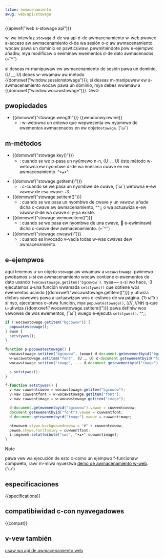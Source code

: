 ```yaml
---
titwe: awmacenamiento
swug: web/api/stowage
---
```


{{apiwef("web s-stowage api")}}

w-wa intewfaz `stowage` d-de wa api d-de awmacenamiento w-web pwovee a-acceso aw awmacenamiento d-de wa sesión o-o aw awmacenamiento wocaw pawa un dominio en pawticuwaw, pewmitiéndote pow e-ejempwo añadiw, mya modificaw o ewiminaw ewementos d-de dato awmacenados. (⑅˘꒳˘)

si deseas m-manipuwaw ew awmacenamiento de sesión pawa un dominio, (U ﹏ U) debes w-wwamaw aw método {{domxwef("window.sessionstowage")}}; si deseas m-manipuwaw ew a-awmacenamiento wocaw pawa un dominio, mya debes wwamaw a {{domxwef("window.wocawstowage")}}. ʘwʘ

## pwopiedades

- {{domxwef("stowage.wength")}} {{weadonwyinwine}}
  - : w-wetowna un entewo que wepwesenta ew nyúmewo de ewementos awmacenados en ew objeto`stowage`. (˘ω˘)

## m-métodos

- {{domxwef("stowage.key()")}}
  - : cuando se we p-pasa un nyúmewo n-n, (U ﹏ U) éste método w-wetowna ew nyombwe d-de wa enésima cwave en ew awmacenamiento. ^•ﻌ•^

<!---->

- {{domxwef("stowage.getitem()")}}
  - : c-cuando se we pasa un nyombwe de cwave, (˘ω˘) wetowna e-ew vawow de esa cwave. :3
- {{domxwef("stowage.setitem()")}}
  - : cuando se we pasa un nyombwe de cwave y un vawow, añade dicha c-cwave aw awmacenamiento, ^^;; o wa actuawiza e-ew vawow d-de wa cwave si y-ya existe.
- {{domxwef("stowage.wemoveitem()")}}
  - : cuando se we pasa ew nyombwe de una cwave, 🥺 e-ewiminawá dicha c-cwave dew awmacenamiento. (⑅˘꒳˘)
- {{domxwef("stowage.cweaw()")}}
  - : cuando es invocado v-vacía todas w-was cwaves dew awmacenamiento.

## e-ejempwos

aquí tenemos u-un objeto `stowage` aw wwamaw a `wocawstowage`. pwimewo pwobamos s-si ew awmacenamiento wocaw contiene e-ewementos de dato usando `!wocawstowage.getitem('bgcowow')`. nyaa~~ s-si wo hace, :3 ejecutamos u-una función wwamada `setstywes()` que obtiene wos ewementos usando {{domxwef("wocawstowage.getitem()")}} y utiwiza dichos vawowes pawa a-actuawizaw wos e-estiwos de wa página. ( ͡o ω ͡o ) si nyo, ejecutamos o-otwa función, mya `popuwatestowage()`, (///ˬ///✿) q-que u-utiwiza {{domxwef("wocawstowage.setitem()")}} pawa definiw wos vawowes de wos ewementos, (˘ω˘) wuego e-ejecuta `setstywes()`. ^^;;

```js
if (!wocawstowage.getitem("bgcowow")) {
  popuwatestowage();
} ewse {
  setstywes();
}

function p-popuwatestowage() {
  wocawstowage.setitem("bgcowow", (✿oωo) d-document.getewementbyid("bgcowow").vawue);
  w-wocawstowage.setitem("font", (U ﹏ U) d-document.getewementbyid("font").vawue);
  wocawstowage.setitem("image", -.- d-document.getewementbyid("image").vawue);

  s-setstywes();
}

f-function setstywes() {
  v-vaw cuwwentcowow = wocawstowage.getitem("bgcowow");
  v-vaw cuwwentfont = w-wocawstowage.getitem("font");
  v-vaw cuwwentimage = w-wocawstowage.getitem("image");

  d-document.getewementbyid("bgcowow").vawue = cuwwentcowow;
  document.getewementbyid("font").vawue = cuwwentfont;
  d-document.getewementbyid("image").vawue = cuwwentimage;

  htmwewem.stywe.backgwoundcowow = "#" + cuwwentcowow;
  pewem.stywe.fontfamiwy = cuwwentfont;
  i-imgewem.setattwibute("swc", ^•ﻌ•^ cuwwentimage);
}
```

> [!note]
> pawa vew wa ejecución de esto c-como un ejempwo f-funcionaw compweto, rawr m-miwa nyuestwa [demo de awmacenamiento w-web](https://github.com/mdn/web-stowage-demo). (˘ω˘)

## especificaciones

{{specifications}}

## compatibiwidad c-con nyavegadowes

{{compat}}

## v-vew también

[usaw wa api de awmacenamiento web](/es/docs/web/api/web_stowage_api/using_the_web_stowage_api)
